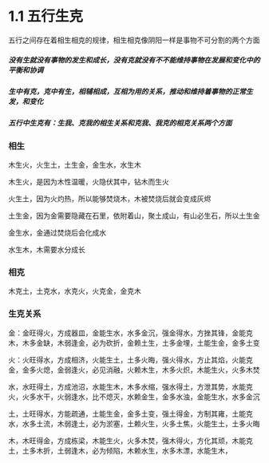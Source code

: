 # 1.1 五行生克

五行之间存在着相生相克的规律，相生相克像阴阳一样是事物不可分割的两个方面

##### **没有生就没有事物的发生和成长，没有克就没有不不能维持事物在发展和变化中的平衡和协调**

##### 生中有克，克中有生，相辅相成，互相为用的关系，推动和维持着事物的正常生发，和变化

##### **五行中生克有：生我、克我的相生关系和克我、我克的相克关系两个方面**

### 相生

木生火，火生土，土生金，金生水，水生木

木生火，是因为木性温暖，火隐伏其中，钻木而生火

火生土，因为火灼热，所以能够焚烧木，木被焚烧后就会变成灰烬

土生金，因为金需要隐藏在石里，依附着山，聚土成山，有山必生石，所以土生金

金生水，金通过焚烧后会化成水

水生木，木需要水分成长

### 相克

木克土，土克水，水克火，火克金，金克木


### 生克关系

金：金旺得火，方成器皿，金能生水，水多金沉，强金得水，方挫其锋，金能克木，木多金缺，木弱逢金，必为砍折，金赖土生，土多金埋，土能生金，金多土变

火：火旺得水，方成相济，火能生土，土多火晦，强火得水，方止其焰，火能克金，金多火熄，金弱逢火，必见消融，火赖木生，木多火炽，木能生火，火多木焚

水，水旺得土，方成池沼，水能生木，木多水缩，强水得土，方泄其势，水能克火，火多水干，火弱逢水，比不熄灭，水赖金生，金多水浊，金能生水，水多金沉

土，土旺得水，方能疏通，土能生金，金多土变，强土得金，方制其雍，土能克水，水多土流，木弱逢土，必为淤塞，土赖火生，火多土焦，火能生土，土多火晦

木，木旺得金，方成栋梁，木能生火，火多木焚，强木得火，方化其顽，木能克土，土多木折，土弱逢木，必为倾陷，木赖水生，水多木漂，水能生木，
